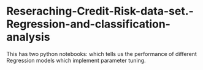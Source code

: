 # Reseraching-Credit-Risk-data-set.-Regression-and-classification-analysis
This has two python notebooks: which tells us the performance of different Regression models which implement parameter tuning. 
